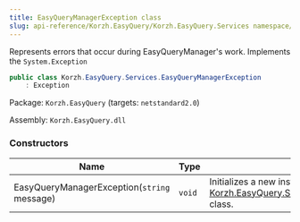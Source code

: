 ```yaml
---
title: EasyQueryManagerException class
slug: api-reference/Korzh.EasyQuery/Korzh.EasyQuery.Services namespace/easyquerymanagerexception-class
---
```



Represents errors that occur during EasyQueryManager's work.  Implements the `System.Exception`
```csharp
public class Korzh.EasyQuery.Services.EasyQueryManagerException
    : Exception

```
Package: `Korzh.EasyQuery` (targets: `netstandard2.0`)

Assembly: `Korzh.EasyQuery.dll`

### Constructors

| Name | Type | Description | 
| --- | --- | --- | 
| EasyQueryManagerException(`string` message) | `void` | Initializes a new instance of the [Korzh.EasyQuery.Services.EasyQueryManagerException](/api-reference/korzh-easyquery/korzh-easyquery-services-namespace/easyquerymanagerexception-class) class. |